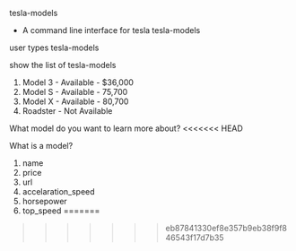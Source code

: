 tesla-models
- A command line interface for tesla tesla-models

user types tesla-models

show the list of tesla-models

1. Model 3 - Available - $36,000
2. Model S - Available - 75,700
3. Model X - Available - 80,700
4. Roadster - Not Available

What model do you want to learn more about?
<<<<<<< HEAD

What is a model?

1. name
2. price
3. url
4. accelaration_speed
5. horsepower
6. top_speed
=======
>>>>>>> eb87841330ef8e357b9eb38f9f846543f17d7b35

